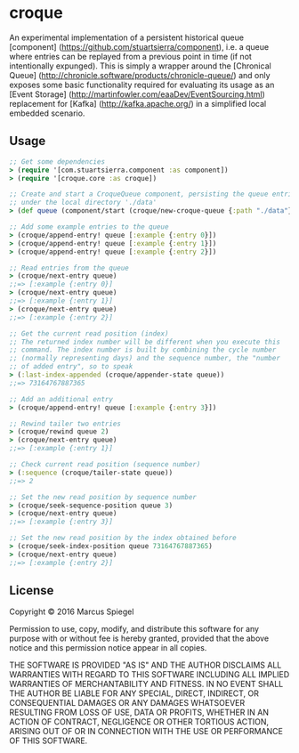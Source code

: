 # croque

An experimental implementation of a persistent historical queue [component] (https://github.com/stuartsierra/component), i.e. a queue where entries can be replayed from a 
previous point in time (if not intentionally expunged). This is simply a wrapper around the [Chronical Queue] (http://chronicle.software/products/chronicle-queue/) and only
exposes some basic functionality required for evaluating its usage as an [Event Storage] (http://martinfowler.com/eaaDev/EventSourcing.html) replacement for [Kafka]
(http://kafka.apache.org/) in a simplified local embedded scenario. 


## Usage

```clj
;; Get some dependencies
> (require '[com.stuartsierra.component :as component])
> (require '[croque.core :as croque])

;; Create and start a CroqueQueue component, persisting the queue entries
;; under the local directory './data'
> (def queue (component/start (croque/new-croque-queue {:path "./data"})))

;; Add some example entries to the queue
> (croque/append-entry! queue [:example {:entry 0}])
> (croque/append-entry! queue [:example {:entry 1}])
> (croque/append-entry! queue [:example {:entry 2}])

;; Read entries from the queue
> (croque/next-entry queue)
;;=> [:example {:entry 0}]
> (croque/next-entry queue)
;;=> [:example {:entry 1}]
> (croque/next-entry queue)
;;=> [:example {:entry 2}]

;; Get the current read position (index)
;; The returned index number will be different when you execute this
;; command. The index number is built by combining the cycle number
;; (normally representing days) and the sequence number, the "number
;; of added entry", so to speak
> (:last-index-appended (croque/appender-state queue))
;;=> 73164767887365

;; Add an additional entry
> (croque/append-entry! queue [:example {:entry 3}])

;; Rewind tailer two entries
> (croque/rewind queue 2)
> (croque/next-entry queue)
;;=> [:example {:entry 1}]

;; Check current read position (sequence number)
> (:sequence (croque/tailer-state queue))
;;=> 2

;; Set the new read position by sequence number
> (croque/seek-sequence-position queue 3)
> (croque/next-entry queue)
;;=> [:example {:entry 3}]

;; Set the new read position by the index obtained before
> (croque/seek-index-position queue 73164767887365)
> (croque/next-entry queue)
;;=> [:example {:entry 2}]

```


## License

Copyright © 2016 Marcus Spiegel

Permission to use, copy, modify, and distribute this software for any purpose with or without fee is hereby granted, 
provided that the above notice and this permission notice appear in all copies.

THE SOFTWARE IS PROVIDED "AS IS" AND THE AUTHOR DISCLAIMS ALL WARRANTIES WITH REGARD TO THIS SOFTWARE INCLUDING ALL 
IMPLIED WARRANTIES OF MERCHANTABILITY AND FITNESS. IN NO EVENT SHALL THE AUTHOR BE LIABLE FOR ANY SPECIAL, DIRECT, 
INDIRECT, OR CONSEQUENTIAL DAMAGES OR ANY DAMAGES WHATSOEVER RESULTING FROM LOSS OF USE, DATA OR PROFITS, WHETHER 
IN AN ACTION OF CONTRACT, NEGLIGENCE OR OTHER TORTIOUS ACTION, ARISING OUT OF OR IN CONNECTION WITH THE USE OR 
PERFORMANCE OF THIS SOFTWARE.